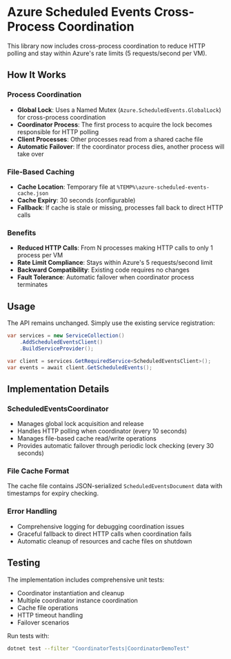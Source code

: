 # Azure Scheduled Events Cross-Process Coordination

This library now includes cross-process coordination to reduce HTTP polling and stay within Azure's rate limits (5 requests/second per VM).

## How It Works

### Process Coordination
- **Global Lock**: Uses a Named Mutex (`Azure.ScheduledEvents.GlobalLock`) for cross-process coordination
- **Coordinator Process**: The first process to acquire the lock becomes responsible for HTTP polling
- **Client Processes**: Other processes read from a shared cache file
- **Automatic Failover**: If the coordinator process dies, another process will take over

### File-Based Caching
- **Cache Location**: Temporary file at `%TEMP%\azure-scheduled-events-cache.json`
- **Cache Expiry**: 30 seconds (configurable)
- **Fallback**: If cache is stale or missing, processes fall back to direct HTTP calls

### Benefits
- **Reduced HTTP Calls**: From N processes making HTTP calls to only 1 process per VM
- **Rate Limit Compliance**: Stays within Azure's 5 requests/second limit
- **Backward Compatibility**: Existing code requires no changes
- **Fault Tolerance**: Automatic failover when coordinator process terminates

## Usage

The API remains unchanged. Simply use the existing service registration:

```csharp
var services = new ServiceCollection()
    .AddScheduledEventsClient()
    .BuildServiceProvider();

var client = services.GetRequiredService<ScheduledEventsClient>();
var events = await client.GetScheduledEvents();
```

## Implementation Details

### ScheduledEventsCoordinator
- Manages global lock acquisition and release
- Handles HTTP polling when coordinator (every 10 seconds)
- Manages file-based cache read/write operations
- Provides automatic failover through periodic lock checking (every 30 seconds)

### File Cache Format
The cache file contains JSON-serialized `ScheduledEventsDocument` data with timestamps for expiry checking.

### Error Handling
- Comprehensive logging for debugging coordination issues
- Graceful fallback to direct HTTP calls when coordination fails
- Automatic cleanup of resources and cache files on shutdown

## Testing

The implementation includes comprehensive unit tests:
- Coordinator instantiation and cleanup
- Multiple coordinator instance coordination
- Cache file operations
- HTTP timeout handling
- Failover scenarios

Run tests with:
```bash
dotnet test --filter "CoordinatorTests|CoordinatorDemoTest"
```
